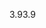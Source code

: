 <span data-ttu-id="be6e2-101">3.9</span><span class="sxs-lookup"><span data-stu-id="be6e2-101">3.9</span></span>
